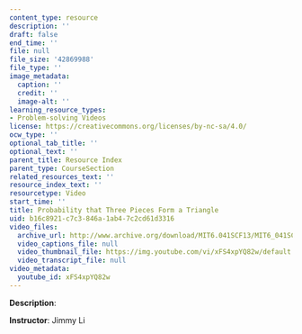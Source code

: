 ```yaml
---
content_type: resource
description: ''
draft: false
end_time: ''
file: null
file_size: '42869988'
file_type: ''
image_metadata:
  caption: ''
  credit: ''
  image-alt: ''
learning_resource_types:
- Problem-solving Videos
license: https://creativecommons.org/licenses/by-nc-sa/4.0/
ocw_type: ''
optional_tab_title: ''
optional_text: ''
parent_title: Resource Index
parent_type: CourseSection
related_resources_text: ''
resource_index_text: ''
resourcetype: Video
start_time: ''
title: Probability that Three Pieces Form a Triangle
uid: b16c8921-c7c3-846a-1ab4-7c2cd61d3316
video_files:
  archive_url: http://www.archive.org/download/MIT6.041SCF13/MIT6_041SCF13_Probability_that_3_Pieces_Form_a_Triangle_300k.mp4
  video_captions_file: null
  video_thumbnail_file: https://img.youtube.com/vi/xFS4xpYQ82w/default.jpg
  video_transcript_file: null
video_metadata:
  youtube_id: xFS4xpYQ82w
---
```

**Description**:

**Instructor**: Jimmy Li
